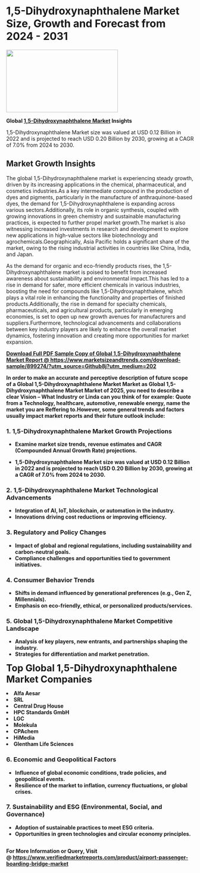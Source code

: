 <H1>1,5-Dihydroxynaphthalene Market Size, Growth and Forecast from 2024 - 2031</H1><img class="aligncenter size-medium wp-image-584254" src="https://thirdeyenews.in/wp-content/uploads/2024/09/Global-Market-Research-300x168.jpeg" alt="" width="300" height="168" /><p><strong>Global&nbsp;<a href="https://www.marketsizeandtrends.com/download-sample/899274/?utm_source=Github8j?utm_medium=202">1,5-Dihydroxynaphthalene Market</a> Insights</strong></p><p>1,5-Dihydroxynaphthalene Market size was valued at USD 0.12 Billion in 2022 and is projected to reach USD 0.20 Billion by 2030, growing at a CAGR of 7.0% from 2024 to 2030.</p><p><h2>Market Growth Insights</h2> <p>The global 1,5-Dihydroxynaphthalene market is experiencing steady growth, driven by its increasing applications in the chemical, pharmaceutical, and cosmetics industries.As a key intermediate compound in the production of dyes and pigments, particularly in the manufacture of anthraquinone-based dyes, the demand for 1,5-Dihydroxynaphthalene is expanding across various sectors.Additionally, its role in organic synthesis, coupled with growing innovations in green chemistry and sustainable manufacturing practices, is expected to further propel market growth.The market is also witnessing increased investments in research and development to explore new applications in high-value sectors like biotechnology and agrochemicals.Geographically, Asia Pacific holds a significant share of the market, owing to the rising industrial activities in countries like China, India, and Japan.</p> <p><strong><a href="#"></a></strong></p> <p>As the demand for organic and eco-friendly products rises, the 1,5-Dihydroxynaphthalene market is poised to benefit from increased awareness about sustainability and environmental impact.This has led to a rise in demand for safer, more efficient chemicals in various industries, boosting the need for compounds like 1,5-Dihydroxynaphthalene, which plays a vital role in enhancing the functionality and properties of finished products.Additionally, the rise in demand for specialty chemicals, pharmaceuticals, and agricultural products, particularly in emerging economies, is set to open up new growth avenues for manufacturers and suppliers.Furthermore, technological advancements and collaborations between key industry players are likely to enhance the overall market dynamics, fostering innovation and creating more opportunities for market expansion.</p> <p><strong><a href="#"></p><p><span class=""><strong>Download Full PDF Sample Copy of Global 1,5-Dihydroxynaphthalene Market Report</strong> @ <a href="https://www.marketsizeandtrends.com/download-sample/899274/?utm_source=Github8j?utm_medium=202" target="_blank">https://www.marketsizeandtrends.com/download-sample/899274/?utm_source=Github8j?utm_medium=202</a></span></p><p>In order to make an accurate and perceptive description of future scope of a Global&nbsp;1,5-Dihydroxynaphthalene Market Market as Global&nbsp;1,5-Dihydroxynaphthalene Market Market of 2025, you need to describe a clear Vision &ndash; What Industry or Linda can you think of for example: Quote from a Technology, healthcare, automotive, renewable energy, name the market you are Reffering to.However, some general trends and factors usually impact market reports and their future outlook include:</p><h3>1.&nbsp;<strong>1,5-Dihydroxynaphthalene Market Growth Projections</strong></h3><ul><li>Examine market size trends, revenue estimates and CAGR (Compounded Annual Growth Rate) projections.</li><li><p>1,5-Dihydroxynaphthalene Market size was valued at USD 0.12 Billion in 2022 and is projected to reach USD 0.20 Billion by 2030, growing at a CAGR of 7.0% from 2024 to 2030.</p></li></ul><h3>2.&nbsp;<strong>1,5-Dihydroxynaphthalene Market Technological Advancements</strong></h3><ul><li>Integration of AI, IoT, blockchain, or automation in the industry.</li><li>Innovations driving cost reductions or improving efficiency.</li></ul><h3>3.&nbsp;<strong>Regulatory and Policy Changes</strong></h3><ul><li>Impact of global and regional regulations, including sustainability and carbon-neutral goals.</li><li>Compliance challenges and opportunities tied to government initiatives.</li></ul><h3>4.&nbsp;<strong>Consumer Behavior Trends</strong></h3><ul><li>Shifts in demand influenced by generational preferences (e.g., Gen Z, Millennials).</li><li>Emphasis on eco-friendly, ethical, or personalized products/services.</li></ul><h3>5.&nbsp;<strong>Global 1,5-Dihydroxynaphthalene Market Competitive Landscape</strong></h3><ul><li>Analysis of key players, new entrants, and partnerships shaping the industry.</li><li>Strategies for differentiation and market penetration.</li></ul><p data-pm-slice="1 1 []"><span style="color: inherit; font-family: inherit; font-size: 25px;">Top Global 1,5-Dihydroxynaphthalene Market Companies</span></p><div class="" data-test-id=""><p><li>Alfa Aesar</li><li> SRL</li><li> Central Drug House</li><li> HPC Standards GmbH</li><li> LGC</li><li> Molekula</li><li> CPAchem</li><li> HiMedia</li><li> Glentham Life Sciences</li></p></div><h3>6.&nbsp;<strong>Economic and Geopolitical Factors</strong></h3><ul><li>Influence of global economic conditions, trade policies, and geopolitical events.</li><li>Resilience of the market to inflation, currency fluctuations, or global crises.</li></ul><h3>7.&nbsp;<strong>Sustainability and ESG (Environmental, Social, and Governance)</strong></h3><ul><li>Adoption of sustainable practices to meet ESG criteria.</li><li>Opportunities in green technologies and circular economy principles.</li></ul><h2><strong style="font-size: 14px;">For More Information or Query, Visit @&nbsp;</strong><a style="background-color: #ffffff; font-size: 14px;" href="https://www.marketsizeandtrends.com/report/15-dihydroxynaphthalene-market/" target="_blank">https://www.verifiedmarketreports.com/product/airport-passenger-boarding-bridge-market</a></h2>